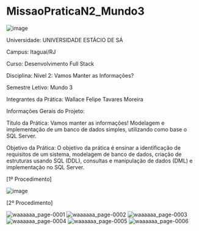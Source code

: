 # MissaoPraticaN2_Mundo3
 ![image](https://github.com/Wfelipetm/MissaoPraticaN2_Mundo3/assets/108297008/41324c9f-57ce-4236-b519-9b10ac00132b)








Universidade: UNIVERSIDADE ESTÁCIO DE SÁ

Campus: Itaguaí/RJ

Curso: Desenvolvimento Full Stack

Disciplina: Nível 2: Vamos Manter as Informações?

Semestre Letivo: Mundo 3

Integrantes da Prática: Wallace Felipe Tavares Moreira

Informações Gerais do Projeto:

Título da Prática: Vamos manter as informações! Modelagem e implementação de um banco de dados simples, utilizando como base o SQL Server.

Objetivo da Prática: O objetivo da prática é ensinar a identificação de requisitos de um sistema, modelagem de banco de dados, criação de estruturas usando SQL (DDL), consultas e manipulação de dados (DML) e implementação no SQL Server.



[1º Procedimento]

![image](https://github.com/Wfelipetm/MissaoPraticaN2_Mundo3/assets/108297008/f3654277-bc65-41b8-91ec-3bf041c53a39)






[2º Procedimento]

![waaaaaa_page-0001](https://github.com/Wfelipetm/MissaoPraticaN2_Mundo3/assets/108297008/7bebf996-9cd4-454d-8bfc-841dbe43d944)
![waaaaaa_page-0002](https://github.com/Wfelipetm/MissaoPraticaN2_Mundo3/assets/108297008/79cdbdbd-5a6f-4f4e-bf92-0236fcf93dae)
![waaaaaa_page-0003](https://github.com/Wfelipetm/MissaoPraticaN2_Mundo3/assets/108297008/9d91f1ff-db81-4ec8-83fc-e15805fb9e9e)
![waaaaaa_page-0004](https://github.com/Wfelipetm/MissaoPraticaN2_Mundo3/assets/108297008/a5f3f704-b406-41d7-9b1e-daf5be4d2891)
![waaaaaa_page-0005](https://github.com/Wfelipetm/MissaoPraticaN2_Mundo3/assets/108297008/b767c3ac-5f90-4dd0-97cc-8493ce6bf8fb)
![waaaaaa_page-0006](https://github.com/Wfelipetm/MissaoPraticaN2_Mundo3/assets/108297008/89668d86-671e-48bd-a99e-8b5fd571e838)







